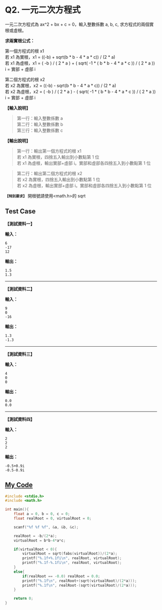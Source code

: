 # Q2. 一元二次方程式

一元二次方程式為 ax^2 + bx + c = 0，輸入整數係數 a, b, c, 求方程式的兩個實根或虛根。

**求兩實根公式：**

第一個方程式的根 x1  
若 x1 為實根，x1 = ((-b) + sqrt(b \* b - 4 \* a \* c)) / (2 \* a)  
若 x1 為虛根，x1 = ( -b ) / ( 2 \* a ) + ( sqrt( -1 \* ( b \* b - 4 \* a \* c )) / ( 2 \* a ))  
i = 實部 + 虛部 i

第二個方程式的根 x2  
若 x2 為實根，x2 = ((-b) - sqrt(b \* b - 4 \* a \* c)) / (2 \* a)  
若 x2 為虛根，x2 = ( -b ) / ( 2 \* a ) - ( sqrt( -1 \* ( b \* b - 4 \* a \* c )) / ( 2 \* a ))
i = 實部 + 虛部 i

**【輸入說明】**

> 第一行：輸入整數係數 a  
> 第二行：輸入整數係數 b  
> 第三行：輸入整數係數 c

**【輸出說明】**

> 第一行：輸出第一個方程式的根 x1  
> 若 x1 為實根，四捨五入輸出到小數點第 1 位  
> 若 x1 為虛根，輸出實部+虛部 i。實部和虛部各四捨五入到小數點第 1 位

> 第二行：輸出第二個方程式的根 x2  
> 若 x2 為實根，四捨五入輸出到小數點第 1 位  
> 若 x2 為虛根，輸出實部+虛部 i。實部和虛部各四捨五入到小數點第 1 位

**`【特別要求】`** 開根號請使用<math.h>的 sqrt

## Test Case

**【測試資料一】**

**輸入：**

    6
    -17
    12

**輸出：**

    1.5
    1.3

---

**【測試資料二】**

**輸入：**

    9
    0
    -16

**輸出：**

    1.3
    -1.3

---

**【測試資料三】**

**輸入：**

    4
    0
    0

**輸出：**

    0.0
    0.0

---

**【測試資料四】**

**輸入：**

    2
    2
    2

**輸出：**

    -0.5+0.9i
    -0.5-0.9i

## [My Code](./q002.c)

```c
#include <stdio.h>
#include <math.h>

int main(){
    float a = 0, b = 0, c = 0;
    float realRoot = 0, virtualRoot = 0;

    scanf("%f %f %f", &a, &b, &c);

    realRoot = -b/(2*a);
    virtualRoot = b*b-4*a*c;

    if(virtualRoot < 0){
        virtualRoot = sqrt(fabs(virtualRoot))/(2*a);
        printf("%.1f+%.1fi\n", realRoot, virtualRoot);
        printf("%.1f-%.1fi\n", realRoot, virtualRoot);
    }
    else{
        if(realRoot == -0.0) realRoot = 0.0;
        printf("%.1f\n", realRoot+(sqrt(virtualRoot)/(2*a)));
        printf("%.1f\n", realRoot-(sqrt(virtualRoot)/(2*a)));
    }

    return 0;
}
```
